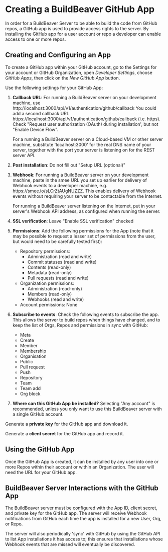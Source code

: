 
# Creating a BuildBeaver GitHub App

In order for a BuildBeaver Server to be able to build the code from GitHub repos, a GitHub app is used
to provide access rights to the server. By installing the GitHub app for a user account or repo a developer
can enable access to one or more repos.

## Creating and Configuring an App

To create a GitHub app within your GitHub account, go to the Settings for your account or GitHub Organization,
open *Developer Settings*, choose *GitHub Apps*, then click on the *New GitHub App* button.

Use the following settings for your GitHub App:

1. **Callback URL**: For running a BuildBeaver server on your development machine,
   use http://localhost:3000/api/v1/authentication/github/callback
   You could add a second callback URL https://localhost:3000/api/v1/authentication/github/callback (i.e. https).
   Check "Request user authorization (OAuth) during installation', but not "Enable Device Flow".

   For a running a BuildBeaver server on a Cloud-based VM or other server machine, substitute 'localhost:3000' for the real
   DNS name of your server, together with the port your server is listening on for the REST server API.

1. **Post installation**: Do not fill out "Setup URL (optional)"

1. **Webhook**: For running a BuildBeaver server on your development machine, paste in the smee URL you set up earlier
   for delivery of Webhook events to a developer machine, e.g. https://smee.io/sLCrZtAUgNUZZZ. This enables
   delivery of Webhook events without requiring your server to be contactable from the Internet.

   For running a BuildBeaver server listening on the Internet, put in your server's Webhook API address,
   as configured when running the server.

1. **SSL verification**: Leave "Enable SSL verification" checked

1. **Permissions**: Add the following permissions for the App (note that it may be possible to request a lesser
   set of permissions from the user, but would need to be carefully tested first):

    - Repository permissions:
        - Administration (read and write)
        - Commit statuses (read and write)
        - Contents (read-only)
        - Metadata (read-only)
        - Pull requests (read and write)
    - Organization permissions:
        - Administration (read-only)
        - Members (read-only)
        - Webhooks (read and write)
    - Account permissions: None

1. **Subscribe to events**: Check the following events to subscribe the app. This allows the server to build
   repos when things have changed, and to keep the list of Orgs, Repos and permissions in sync with GitHub:
    - Meta
    - Create
    - Member
    - Membership
    - Organisation
    - Public
    - Pull request
    - Push
    - Repository
    - Team
    - Team add
    - Org block

1. **Where can this GitHub App be installed?** Selecting "Any account" is recommended, unless you only want to
   use this BuildBeaver server with a single GitHub account.

Generate a **private key** for the GitHub app and download it.

Generate a **client secret** for the GitHub app and record it.

## Using the GitHub App

Once the GitHub App is created, it can be installed by any user into one or more Repos within their account or
within an Organization. The user will need the URL for your GitHub app.

## BuildBeaver Server Interactions with the GitHub App

The BuildBeaver server must be configured with the App ID, client secret, and private key for the GitHub app.
The server will receive Webhook notifications from GitHub each time the app is installed for a new
User, Org, or Repo.

The server will also periodically 'sync' with GitHub by using the GitHub API to list App installations it has
access to; this ensures that installations whose Webhook events that are missed will eventually be discovered.
